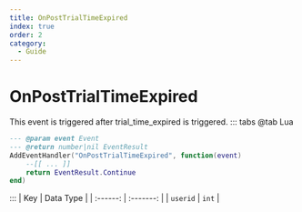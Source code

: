 ```yaml
---
title: OnPostTrialTimeExpired
index: true
order: 2
category:
  - Guide
---
```


# OnPostTrialTimeExpired
This event is triggered after trial_time_expired is triggered.
::: tabs
@tab Lua
```lua
--- @param event Event
--- @return number|nil EventResult
AddEventHandler("OnPostTrialTimeExpired", function(event)
    --[[ ... ]]
    return EventResult.Continue
end)
```

:::
|    Key   | Data Type |
| :------: | :-------: |
| `userid` |   `int`   |